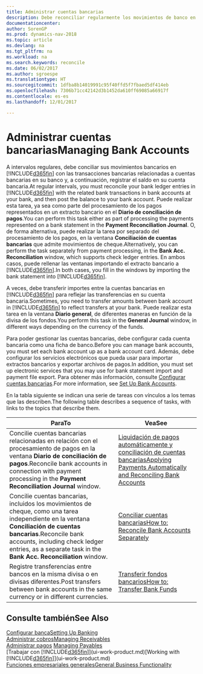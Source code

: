 ```yaml
---
title: Administrar cuentas bancarias
description: Debe reconciliar regularmente los movimientos de banco en Dynamics NAV con las transacciones bancarias relacionadas en sus cuentas bancarias.
documentationcenter: 
author: SorenGP
ms.prod: dynamics-nav-2018
ms.topic: article
ms.devlang: na
ms.tgt_pltfrm: na
ms.workload: na
ms.search.keywords: reconcile
ms.date: 06/02/2017
ms.author: sgroespe
ms.translationtype: HT
ms.sourcegitcommit: 1dfba8b14019991c95f40ffd5f7fbaed5df414eb
ms.openlocfilehash: 7306b71cc42142d3b1452da610ff69085a66917f
ms.contentlocale: es-es
ms.lasthandoff: 12/01/2017

---
```

# <a name="managing-bank-accounts"></a><span data-ttu-id="3c5ab-103">Administrar cuentas bancarias</span><span class="sxs-lookup"><span data-stu-id="3c5ab-103">Managing Bank Accounts</span></span>
<span data-ttu-id="3c5ab-104">A intervalos regulares, debe conciliar sus movimientos bancarios en [!INCLUDE[d365fin](includes/d365fin_md.md)] con las transacciones bancarias relacionadas a cuentas bancarias en su banco y, a continuación, registrar el saldo en su cuenta bancaria.</span><span class="sxs-lookup"><span data-stu-id="3c5ab-104">At regular intervals, you must reconcile your bank ledger entries in [!INCLUDE[d365fin](includes/d365fin_md.md)] with the related bank transactions in bank accounts at your bank, and then post the balance to your bank account.</span></span> <span data-ttu-id="3c5ab-105">Puede realizar esta tarea, ya sea como parte del procesamiento de los pagos representados en un extracto bancario en el **Diario de conciliación de pagos**.</span><span class="sxs-lookup"><span data-stu-id="3c5ab-105">You can perform this task either as part of processing the payments represented on a bank statement in the **Payment Reconciliation Journal**.</span></span> <span data-ttu-id="3c5ab-106">O, de forma alternativa, puede realizar la tarea por separado del procesamiento de los pagos, en la ventana **Conciliación de cuentas bancarias** que admite movimientos de cheque.</span><span class="sxs-lookup"><span data-stu-id="3c5ab-106">Alternatively, you can perform the task separately from payment processing, in the **Bank Acc. Reconciliation** window, which supports check ledger entries.</span></span> <span data-ttu-id="3c5ab-107">En ambos casos, puede rellenar las ventanas importando el extracto bancario a [!INCLUDE[d365fin](includes/d365fin_md.md)].</span><span class="sxs-lookup"><span data-stu-id="3c5ab-107">In both cases, you fill in the windows by importing the bank statement into [!INCLUDE[d365fin](includes/d365fin_md.md)].</span></span>

<span data-ttu-id="3c5ab-108">A veces, debe transferir importes entre la cuentas bancarias en [!INCLUDE[d365fin](includes/d365fin_md.md)] para reflejar las transferencias en su cuenta bancaria.</span><span class="sxs-lookup"><span data-stu-id="3c5ab-108">Sometimes, you need to transfer amounts between bank account in [!INCLUDE[d365fin](includes/d365fin_md.md)] to reflect transfers at your bank.</span></span> <span data-ttu-id="3c5ab-109">Puede realizar esta tarea en la ventana **Diario general**, de diferentes maneras en función de la divisa de los fondos.</span><span class="sxs-lookup"><span data-stu-id="3c5ab-109">You perform this task in the **General Journal** window, in different ways depending on the currency of the funds.</span></span>

<span data-ttu-id="3c5ab-110">Para poder gestionar las cuentas bancarias, debe configurar cada cuenta bancaria como una ficha de banco.</span><span class="sxs-lookup"><span data-stu-id="3c5ab-110">Before you can manage bank accounts, you must set each bank account up as a bank account card.</span></span> <span data-ttu-id="3c5ab-111">Además, debe configurar los servicios electrónicos que pueda usar para importar extractos bancarios y exportar archivos de pagos.</span><span class="sxs-lookup"><span data-stu-id="3c5ab-111">In addition, you must set up electronic services that you may use for bank statement import and payment file export.</span></span> <span data-ttu-id="3c5ab-112">Para obtener más información, consulte [Configurar cuentas bancarias](bank-setup-banking.md).</span><span class="sxs-lookup"><span data-stu-id="3c5ab-112">For more information, see [Set Up Bank Accounts](bank-setup-banking.md).</span></span>

<span data-ttu-id="3c5ab-113">En la tabla siguiente se indican una serie de tareas con vínculos a los temas que las describen.</span><span class="sxs-lookup"><span data-stu-id="3c5ab-113">The following table describes a sequence of tasks, with links to the topics that describe them.</span></span>

| <span data-ttu-id="3c5ab-114">Para</span><span class="sxs-lookup"><span data-stu-id="3c5ab-114">To</span></span> | <span data-ttu-id="3c5ab-115">Vea</span><span class="sxs-lookup"><span data-stu-id="3c5ab-115">See</span></span> |
| --- | --- |
| <span data-ttu-id="3c5ab-116">Concilie cuentas bancarias relacionadas en relación con el procesamiento de pagos en la ventana **Diario de conciliación de pagos**.</span><span class="sxs-lookup"><span data-stu-id="3c5ab-116">Reconcile bank accounts in connection with payment processing in the **Payment Reconciliation Journal** window.</span></span> |[<span data-ttu-id="3c5ab-117">Liquidación de pagos automáticamente y conciliación de cuentas bancarias</span><span class="sxs-lookup"><span data-stu-id="3c5ab-117">Applying Payments Automatically and Reconciling Bank Accounts</span></span>](receivables-apply-payments-auto-reconcile-bank-accounts.md) |
| <span data-ttu-id="3c5ab-118">Concilie cuentas bancarias, incluidos los movimientos de cheque, como una tarea independiente en la ventana **Conciliación de cuentas bancarias**.</span><span class="sxs-lookup"><span data-stu-id="3c5ab-118">Reconcile bank accounts, including check ledger entries, as a separate task in the **Bank Acc. Reconciliation** window.</span></span> |[<span data-ttu-id="3c5ab-119">Conciliar cuentas bancarias</span><span class="sxs-lookup"><span data-stu-id="3c5ab-119">How to: Reconcile Bank Accounts Separately</span></span>](bank-how-reconcile-bank-accounts-separately.md) |
| <span data-ttu-id="3c5ab-120">Registre transferencias entre bancos en la misma divisa o en divisas diferentes.</span><span class="sxs-lookup"><span data-stu-id="3c5ab-120">Post transfers between bank accounts in the same currency or in different currencies.</span></span> |[<span data-ttu-id="3c5ab-121">Transferir fondos bancarios</span><span class="sxs-lookup"><span data-stu-id="3c5ab-121">How to: Transfer Bank Funds</span></span>](bank-how-transfer-bank-funds.md) |

## <a name="see-also"></a><span data-ttu-id="3c5ab-122">Consulte también</span><span class="sxs-lookup"><span data-stu-id="3c5ab-122">See Also</span></span>
[<span data-ttu-id="3c5ab-123">Configurar banca</span><span class="sxs-lookup"><span data-stu-id="3c5ab-123">Setting Up Banking</span></span>](bank-setup-banking.md)  
[<span data-ttu-id="3c5ab-124">Administrar cobros</span><span class="sxs-lookup"><span data-stu-id="3c5ab-124">Managing Receivables</span></span>](receivables-manage-receivables.md)  
<span data-ttu-id="3c5ab-125">[Administrar pagos](payables-manage-payables.md)  </span><span class="sxs-lookup"><span data-stu-id="3c5ab-125">[Managing Payables](payables-manage-payables.md)  </span></span>  
<span data-ttu-id="3c5ab-126">[Trabajar con [!INCLUDE[d365fin](includes/d365fin_md.md)]](ui-work-product.md)</span><span class="sxs-lookup"><span data-stu-id="3c5ab-126">[Working with [!INCLUDE[d365fin](includes/d365fin_md.md)]](ui-work-product.md)</span></span>  
[<span data-ttu-id="3c5ab-127">Funciones empresariales generales</span><span class="sxs-lookup"><span data-stu-id="3c5ab-127">General Business Functionality</span></span>](ui-across-business-areas.md)  

